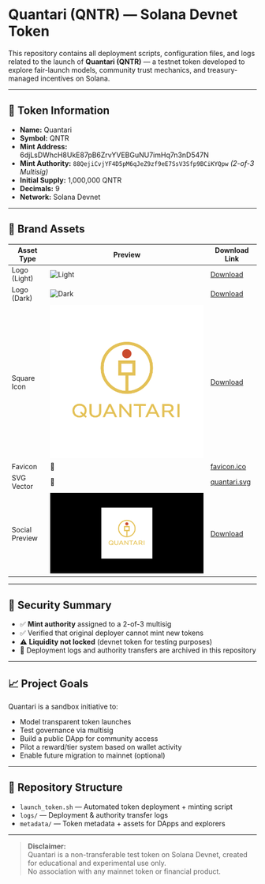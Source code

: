 # Quantari (QNTR) — Solana Devnet Token

This repository contains all deployment scripts, configuration files, and logs related to the launch of **Quantari (QNTR)** — a testnet token developed to explore fair-launch models, community trust mechanics, and treasury-managed incentives on Solana.

---

## 🧬 Token Information

- **Name:** Quantari  
- **Symbol:** QNTR  
- **Mint Address:** 6djLsDWhcH8UkE87pB6ZrvYVEBGuNU7imHq7n3nD547N  
- **Mint Authority:** `88QejiCvjYF4D5pM6qJeZ9zf9eE7SsV3Sfp9BCiKYQpw` *(2-of-3 Multisig)*  
- **Initial Supply:** 1,000,000 QNTR  
- **Decimals:** 9  
- **Network:** Solana Devnet  

---

## 🎨 Brand Assets

| Asset Type     | Preview                                   | Download Link                         |
|----------------|-------------------------------------------|----------------------------------------|
| Logo (Light)   | ![Light](assets/logo.png)                 | [Download](assets/logo.png)           |
| Logo (Dark)    | ![Dark](assets/logo_dark.png)             | [Download](assets/logo_dark.png)      |
| Square Icon    | ![Square](assets/logo_square.png)         | [Download](assets/logo_square.png)    |
| Favicon        | 🧠                                        | [favicon.ico](assets/favicon.ico)     |
| SVG Vector     | 📐                                        | [quantari.svg](assets/quantari.svg)   |
| Social Preview | ![OG](assets/opengraph_banner.png)        | [Download](assets/opengraph_banner.png) |

---

## 🔐 Security Summary

- ✅ **Mint authority** assigned to a 2-of-3 multisig
- ✅ Verified that original deployer cannot mint new tokens
- ⚠️ **Liquidity not locked** (devnet token for testing purposes)
- 📁 Deployment logs and authority transfers are archived in this repository

---

## 📈 Project Goals

Quantari is a sandbox initiative to:

- Model transparent token launches
- Test governance via multisig
- Build a public DApp for community access
- Pilot a reward/tier system based on wallet activity
- Enable future migration to mainnet (optional)

---

## 📂 Repository Structure

- `launch_token.sh` — Automated token deployment + minting script  
- `logs/` — Deployment & authority transfer logs  
- `metadata/` — Token metadata + assets for DApps and explorers  

---

> **Disclaimer:**  
> Quantari is a non-transferable test token on Solana Devnet, created for educational and experimental use only.  
> No association with any mainnet token or financial product.